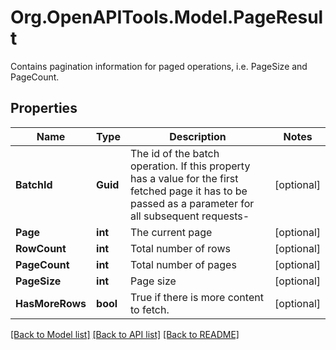 # Org.OpenAPITools.Model.PageResult
Contains pagination information for paged operations, i.e. PageSize and PageCount.

## Properties

Name | Type | Description | Notes
------------ | ------------- | ------------- | -------------
**BatchId** | **Guid** | The id of the batch operation. If this property has a value for the first fetched page it has to be passed as a parameter for all subsequent requests- | [optional] 
**Page** | **int** | The current page | [optional] 
**RowCount** | **int** | Total number of rows | [optional] 
**PageCount** | **int** | Total number of pages | [optional] 
**PageSize** | **int** | Page size | [optional] 
**HasMoreRows** | **bool** | True if there is more content to fetch. | [optional] 

[[Back to Model list]](../README.md#documentation-for-models) [[Back to API list]](../README.md#documentation-for-api-endpoints) [[Back to README]](../README.md)

